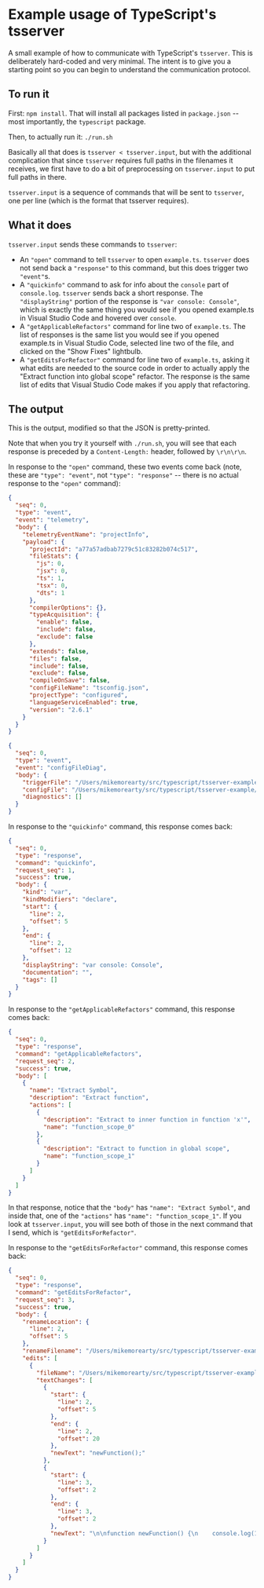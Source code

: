 # Example usage of TypeScript's tsserver

A small example of how to communicate with TypeScript's `tsserver`. This is
deliberately hard-coded and very minimal.  The intent is to give you a starting
point so you can begin to understand the communication protocol.

## To run it

First: `npm install`. That will install all packages listed in `package.json`
-- most importantly, the `typescript` package.

Then, to actually run it: `./run.sh`

Basically all that does is `tsserver < tsserver.input`, but with the additional
complication that since `tsserver` requires full paths in the filenames it
receives, we first have to do a bit of preprocessing on `tsserver.input` to put
full paths in there.

`tsserver.input` is a sequence of commands that will be sent to `tsserver`, one
per line (which is the format that tsserver requires).

## What it does

`tsserver.input` sends these commands to `tsserver`:

* An `"open"` command to tell `tsserver` to open `example.ts`. `tsserver` does
  not send back a `"response"` to this command, but this does trigger two
  `"event"`s.
* A `"quickinfo"` command to ask for info about the `console` part of
  `console.log`. `tsserver` sends back a short response. The `"displayString"`
  portion of the response is `"var console: Console"`, which is exactly the
  same thing you would see if you opened example.ts in Visual Studio Code and
  hovered over `console`.
* A `"getApplicableRefactors"` command for line two of `example.ts`. The list
  of responses is the same list you would see if you opened example.ts in
  Visual Studio Code, selected line two of the file, and clicked on the "Show
  Fixes" lightbulb.
* A `"getEditsForRefactor"` command for line two of `example.ts`, asking it
  what edits are needed to the source code in order to actually apply the
  "Extract function into global scope" refactor. The response is the same list
  of edits that Visual Studio Code makes if you apply that refactoring.

## The output

This is the output, modified so that the JSON is pretty-printed.

Note that when you try it yourself with `./run.sh`, you will see that each
response is preceded by a `Content-Length:` header, followed by `\r\n\r\n`.

In response to the `"open"` command, these two events come back (note, these
are `"type": "event"`, not `"type": "response"` -- there is no actual response
to the `"open"` command):

```json
{
  "seq": 0,
  "type": "event",
  "event": "telemetry",
  "body": {
    "telemetryEventName": "projectInfo",
    "payload": {
      "projectId": "a77a57adbab7279c51c83282b074c517",
      "fileStats": {
        "js": 0,
        "jsx": 0,
        "ts": 1,
        "tsx": 0,
        "dts": 1
      },
      "compilerOptions": {},
      "typeAcquisition": {
        "enable": false,
        "include": false,
        "exclude": false
      },
      "extends": false,
      "files": false,
      "include": false,
      "exclude": false,
      "compileOnSave": false,
      "configFileName": "tsconfig.json",
      "projectType": "configured",
      "languageServiceEnabled": true,
      "version": "2.6.1"
    }
  }
}

{
  "seq": 0,
  "type": "event",
  "event": "configFileDiag",
  "body": {
    "triggerFile": "/Users/mikemorearty/src/typescript/tsserver-example/example.ts",
    "configFile": "/Users/mikemorearty/src/typescript/tsserver-example/tsconfig.json",
    "diagnostics": []
  }
}
```

In response to the `"quickinfo"` command, this response comes back:

```json
{
  "seq": 0,
  "type": "response",
  "command": "quickinfo",
  "request_seq": 1,
  "success": true,
  "body": {
    "kind": "var",
    "kindModifiers": "declare",
    "start": {
      "line": 2,
      "offset": 5
    },
    "end": {
      "line": 2,
      "offset": 12
    },
    "displayString": "var console: Console",
    "documentation": "",
    "tags": []
  }
}
```

In response to the `"getApplicableRefactors"` command, this response comes back:

```json
{
  "seq": 0,
  "type": "response",
  "command": "getApplicableRefactors",
  "request_seq": 2,
  "success": true,
  "body": [
    {
      "name": "Extract Symbol",
      "description": "Extract function",
      "actions": [
        {
          "description": "Extract to inner function in function 'x'",
          "name": "function_scope_0"
        },
        {
          "description": "Extract to function in global scope",
          "name": "function_scope_1"
        }
      ]
    }
  ]
}
```

In that response, notice that the `"body"` has `"name": "Extract Symbol"`, and
inside that, one of the `"actions"` has `"name": "function_scope_1"`. If you
look at `tsserver.input`, you will see both of those in the next command that I
send, which is `"getEditsForRefactor"`.

In response to the `"getEditsForRefactor"` command, this response comes back:

```json
{
  "seq": 0,
  "type": "response",
  "command": "getEditsForRefactor",
  "request_seq": 3,
  "success": true,
  "body": {
    "renameLocation": {
      "line": 2,
      "offset": 5
    },
    "renameFilename": "/Users/mikemorearty/src/typescript/tsserver-example/example.ts",
    "edits": [
      {
        "fileName": "/Users/mikemorearty/src/typescript/tsserver-example/example.ts",
        "textChanges": [
          {
            "start": {
              "line": 2,
              "offset": 5
            },
            "end": {
              "line": 2,
              "offset": 20
            },
            "newText": "newFunction();"
          },
          {
            "start": {
              "line": 3,
              "offset": 2
            },
            "end": {
              "line": 3,
              "offset": 2
            },
            "newText": "\n\nfunction newFunction() {\n    console.log(1);\n}\n"
          }
        ]
      }
    ]
  }
}
```

